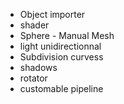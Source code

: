 * Object importer
* shader
* Sphere - Manual Mesh
* light unidirectionnal
* Subdivision curvess
* shadows
* rotator
* customable pipeline
